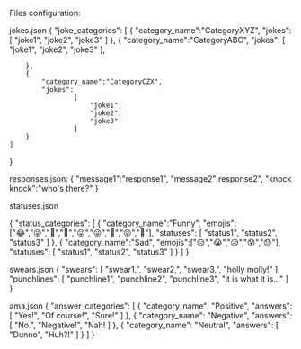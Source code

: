 Files configuration:

jokes.json
{
	"joke_categories":
    [
		{ 
			"category_name":"CategoryXYZ",
			"jokes": 
			[
                "joke1", 
                "joke2",
                "joke3"
            ]
                },
		{
			"category_name":"CategoryABC",
			"jokes": 
					[
                        "joke1",
                        "joke2",
                        "joke3"
                    ],

        },
        {
			"category_name":"CategoryCZX",
			"jokes": 
					[
                        "joke1",
                        "joke2",
                        "joke3"
                    ]
        }
    ]
}

responses.json:
{
    "message1":"response1",
    "message2":response2",
    "knock knock":"who's there?"
}

statuses.json 

{
    "status_categories": 
    [
        {
        "category_name":"Funny",
        "emojis":["😂","😜","🤡","🤣","😛","😜","🤪","😝","🤭"],
        "statuses":
        [
        "status1",
        "status2",
        "status3"
        ]
        },
        {
        "category_name":"Sad",
        "emojis":["😥","😭","😥","😰","😓"],
        "statuses":
        [
        "status1",
        "status2",
        "status3"
        ]
        }
    ]
}

swears.json
{
    "swears": [
      "swear1,",
      "swear2,",
      "swear3,",
      "holly molly!"
    ],
    "punchlines": [
      "punchline1",
      "punchline2",
      "punchline3",
      "it is what it is..."
    ]
  }

ama.json
{
    "answer_categories": [
        {
            "category_name": "Positive",
            "answers": [
                "Yes!",
                "Of course!",
                "Sure!"
            ]
        },
        {
            "category_name": "Negative",
            "answers": [
                "No.",
                "Negative!",
                "Nah!
            ]
        },
        {
            "category_name": "Neutral",
            "answers": [
                "Dunno",
                "Huh?!"
            ]
        }
    ]
}
